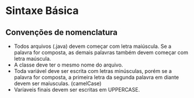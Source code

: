 # Sintaxe Básica

## Convenções de nomenclatura

* Todos arquivos (.java) devem começar com letra maiúscula. Se a palavra for composta, as demais palavras também devem começar com letra maúscula.
* A classe deve ter o mesmo nome do arquivo.
* Toda variável deve ser escrita com letras minúsculas, porém se a palavra for composta, a primeira letra da segunda palavra em diante devem ser maíusculas. (camelCase)
* Varíaveis finais devem ser escritas em UPPERCASE.